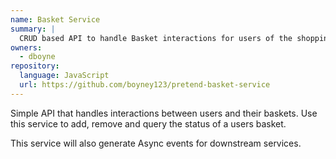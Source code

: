 ```yaml
---
name: Basket Service
summary: |
  CRUD based API to handle Basket interactions for users of the shopping website.
owners:
  - dboyne
repository:
  language: JavaScript
  url: https://github.com/boyney123/pretend-basket-service
---
```


Simple API that handles interactions between users and their baskets. Use this service to add, remove and query the status of a users basket.

This service will also generate Async events for downstream services.

<NodeGraph />
